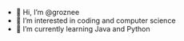 - 👋 Hi, I’m @groznee
- 👀 I’m interested in coding and computer science
- 🌱 I’m currently learning Java and Python

<!--START_SECTION:badges-->
<!--END_SECTION:badges-->

<!---
groznee/groznee is a ✨ special ✨ repository because its `README.md` (this file) appears on your GitHub profile.
You can click the Preview link to take a look at your changes.
--->
